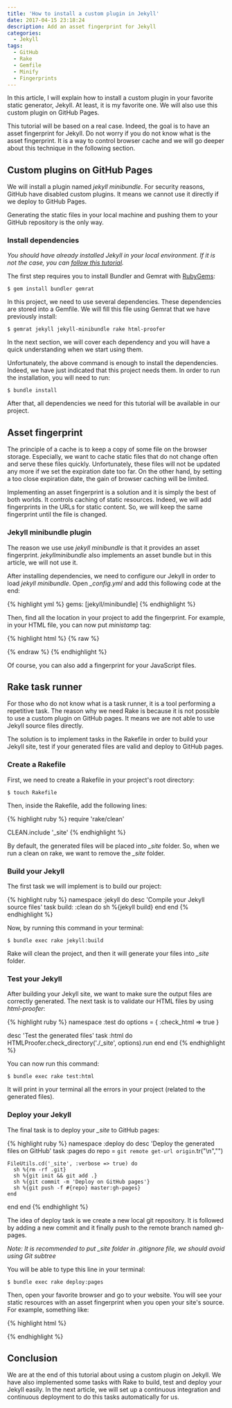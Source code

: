 ```yaml
---
title: 'How to install a custom plugin in Jekyll'
date: 2017-04-15 23:18:24
description: Add an asset fingerprint for Jekyll
categories:
  - Jekyll
tags:
  - GitHub
  - Rake
  - Gemfile
  - Minify
  - Fingerprints
---
```

In this article, I will explain how to install a custom plugin in your favorite static generator, Jekyll. At least, it is my favorite one. We will also use this custom plugin on GitHub Pages.

This tutorial will be based on a real case. Indeed, the goal is to have an asset fingerprint for Jekyll. Do not worry if you do not know what is the asset fingerprint. It is a way to control browser cache and we will go deeper about this technique in the following section.

## Custom plugins on GitHub Pages

We will install a plugin named *jekyll minibundle*. For security reasons, GitHub have disabled custom plugins. It means we cannot use it directly if we deploy to GitHub Pages.

Generating the static files in your local machine and pushing them to your GitHub repository is the only way.

### Install dependencies

*You should have already installed Jekyll in your local environment. If it is not the case, you can <a href="https://jekyllrb.com/docs/installation/" target="_blank">follow this tutorial</a>.*

The first step requires you to install Bundler and Gemrat with <a href="https://rubygems.org" target="_blank">RubyGems</a>:

    $ gem install bundler gemrat

In this project, we need to use several dependencies. These dependencies are stored into a Gemfile. We will fill this file using Gemrat that we have previously install:

    $ gemrat jekyll jekyll-minibundle rake html-proofer

In the next section, we will cover each dependency and you will have a quick understanding when we start using them.

Unfortunately, the above command is enough to install the dependencies. Indeed, we have just indicated that this project needs them. In order to run the installation, you will need to run:

    $ bundle install

After that, all dependencies we need for this tutorial will be available in our project.

## Asset fingerprint

The principle of a cache is to keep a copy of some file on the browser storage. Especially, we want to cache static files that do not change often and serve these files quickly. Unfortunately, these files will not be updated any more if we set the expiration date too far. On the other hand, by setting a too close expiration date, the gain of browser caching will be limited.

Implementing an asset fingerprint is a solution and it is simply the best of both worlds. It controls caching of static resources. Indeed, we will add fingerprints in the URLs for static content. So, we will keep the same fingerprint until the file is changed.

### Jekyll minibundle plugin

The reason we use use *jekyll minibundle* is that it provides an asset fingerprint. *jekyllminibundle* also implements an asset bundle but in this article, we will not use it.

After installing dependencies, we need to configure our Jekyll in order to load *jekyll minibundle*. Open *_config.yml* and add this following code at the end:

{% highlight yml %}
gems: [jekyll/minibundle]
{% endhighlight %}

Then, find all the location in your project to add the fingerprint. For example, in your HTML file, you can now put *ministamp* tag:

{% highlight html %}
{% raw %}
<link rel="stylesheet" href="{{ site.baseurl }}{% ministamp _assets/css/style.css assets/css/style.css %}">
{% endraw %}
{% endhighlight %}

Of course, you can also add a fingerprint for your JavaScript files.

## Rake task runner

For those who do not know what is a task runner, it is a tool performing a repetitive task. The reason why we need Rake is because it is not possible to use a custom plugin on GitHub pages. It means we are not able to use Jekyll source files directly.

The solution is to implement tasks in the Rakefile in order to build your Jekyll site, test if your generated files are valid and deploy to GitHub pages.

### Create a Rakefile

First, we need to create a Rakefile in your project's root directory:

    $ touch Rakefile

Then, inside the Rakefile, add the following lines:

{% highlight ruby %}
require 'rake/clean'

CLEAN.include '_site'
{% endhighlight %}

By default, the generated files will be placed into *_site* folder. So, when we run a clean on rake, we want to remove the *_site* folder.

### Build your Jekyll

The first task we will implement is to build our project:

{% highlight ruby %}
namespace :jekyll do
  desc 'Compile your Jekyll source files'
  task build: :clean do
    sh %{jekyll build}
  end
end
{% endhighlight %}

Now, by running this command in your terminal:

    $ bundle exec rake jekyll:build

Rake will clean the project, and then it will generate your files into *_site* folder.

### Test your Jekyll

After building your Jekyll site, we want to make sure the output files are correctly generated. The next task is to validate our HTML files by using *html-proofer*:

{% highlight ruby %}
namespace :test do
  options = { :check_html => true }

  desc 'Test the generated files'
  task :html do
    HTMLProofer.check_directory('./_site', options).run
  end
end
{% endhighlight %}

You can now run this command:

    $ bundle exec rake test:html

It will print in your terminal all the errors in your project (related to the generated files).

### Deploy your Jekyll

The final task is to deploy your *_site* to GitHub pages:

{% highlight ruby %}
namespace :deploy do
  desc 'Deploy the generated files on GitHub'
  task :pages do
    repo = `git remote get-url origin`.tr("\n","")

    FileUtils.cd('_site', :verbose => true) do
      sh %{rm -rf .git}
      sh %{git init && git add .}
      sh %{git commit -m 'Deploy on GitHub pages'}
      sh %{git push -f #{repo} master:gh-pages}
    end
  end
end
{% endhighlight %}

The idea of deploy task is we create a new local git repository. It is followed by adding a new commit and it finally push to the remote branch named gh-pages.

*Note: It is recommended to put _site folder in .gitignore file, we should avoid using Git subtree*

You will be able to type this line in your terminal:

    $ bundle exec rake deploy:pages

Then, open your favorite browser and go to your website. You will see your static resources with an asset fingerprint when you open your site's source. For example, something like:

{% highlight html %}
<link rel="stylesheet" href="/assets/css/style-de5e7cd8dfc06d18d371854de0e84c6c.css">
{% endhighlight %}

## Conclusion

We are at the end of this tutorial about using a custom plugin on Jekyll. We have also implemented some tasks with Rake to build, test and deploy your Jekyll easily. In the next article, we will set up a continuous integration and continuous deployment to do this tasks automatically for us.
